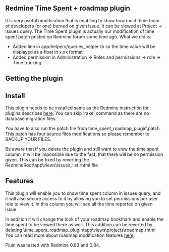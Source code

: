 ## Redmine Time Spent + roadmap plugin

It is very useful modification that is enabling to show how much time team of developers (or one) burned on given issue. It can be viewed at Project -> Issues   query.
The Time Spent plugin is actually our modification of time spent patch posted on Redmine forum some time ago. What we did is:
* Added line in app/helpers/queries_helper.rb so the time value will be displayed as a float in x.xx format
* Added permission in Administration -> Roles and permissions -> role -> Time tracking

## Getting the plugin 

## Install

This plugin needs to be installed same as the Redmine instruction for plugins describes [here](http://www.redmine.org/wiki/1/Plugins). 
You can skip 'rake' command as there are no database migration files.

You have to also run the patch file from   time_spent_roadmap_plugin\patch   
This patch has four source files modifications so please remember to BACKUP YOUR FILES.

Be aware that if you delete the plugin and still want to view the time spent column, it will be impossible due to the fact, that there will be no permission given.
This can be fixed by reverting the   RedmineRoot\app\views\issues\_list.rhtml  file

## Features

This plugin will enable you to show time spent column in issues query, and it will also secure access to it by allowing you to set permissions per user role to view it. In this column you will see all the time reported on given issue. 

In addition it will change the look of your roadmap bookmark and enable the time spent to be viewed there as well. This addition can be reverted by deleting   \time_spent_roadmap_plugin\app\views\projects\roadmap.rhtml
You can read more about roadmap modification features [here](http://github.com/GOYELLO/roadmap-upgrade/tree/master).

Pluin was tested with Redmine 0.83 and 0.84.


